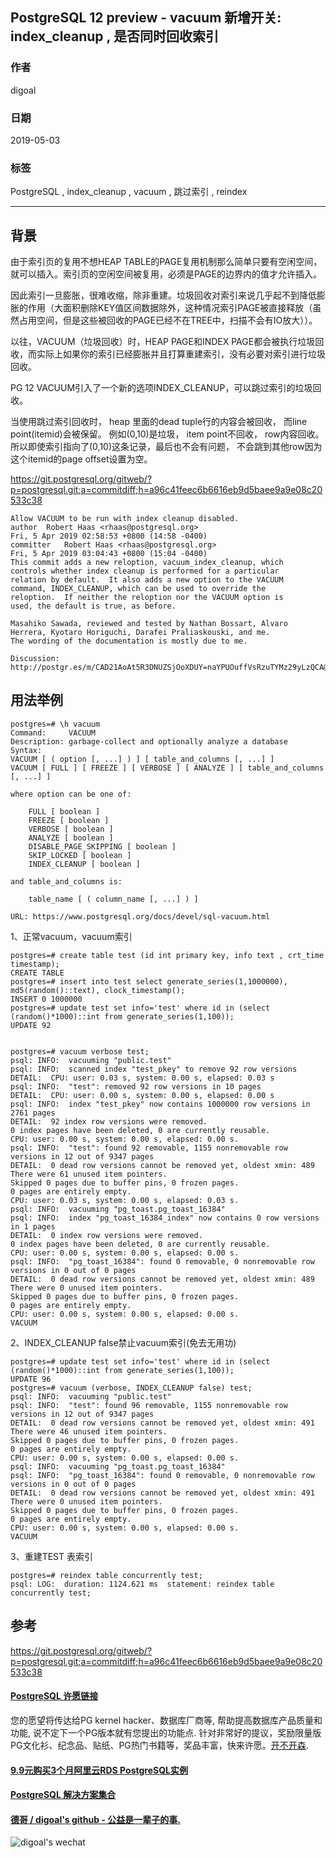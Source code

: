 ## PostgreSQL 12 preview - vacuum 新增开关: index_cleanup , 是否同时回收索引  
                                                                                                                            
### 作者                                                                                                                            
digoal                                                                                                                            
                                                                                                                            
### 日期                                                                                                                            
2019-05-03                                                                                                                            
                                                                                                                            
### 标签                                                                                                                            
PostgreSQL , index_cleanup , vacuum , 跳过索引 , reindex    
                                           
----                                                                                                                      
                                                                                                                        
## 背景    
由于索引页的复用不想HEAP TABLE的PAGE复用机制那么简单只要有空闲空间，就可以插入。索引页的空闲空间被复用，必须是PAGE的边界内的值才允许插入。  
  
因此索引一旦膨胀，很难收缩，除非重建。垃圾回收对索引来说几乎起不到降低膨胀的作用（大面积删除KEY值区间数据除外，这种情况索引PAGE被直接释放（虽然占用空间，但是这些被回收的PAGE已经不在TREE中，扫描不会有IO放大））。  
  
以往，VACUUM（垃圾回收）时，HEAP PAGE和INDEX PAGE都会被执行垃圾回收，而实际上如果你的索引已经膨胀并且打算重建索引，没有必要对索引进行垃圾回收。  
  
PG 12 VACUUM引入了一个新的选项INDEX_CLEANUP，可以跳过索引的垃圾回收。  
  
当使用跳过索引回收时， heap 里面的dead tuple行的内容会被回收， 而line point(itemid)会被保留。 例如(0,10)是垃圾， item point不回收， row内容回收。 所以即使索引指向了(0,10)这条记录，最后也不会有问题， 不会跳到其他row因为这个itemid的page offset设置为空。   
  
https://git.postgresql.org/gitweb/?p=postgresql.git;a=commitdiff;h=a96c41feec6b6616eb9d5baee9a9e08c20533c38  
  
```  
Allow VACUUM to be run with index cleanup disabled.  
author	Robert Haas <rhaas@postgresql.org>	  
Fri, 5 Apr 2019 02:58:53 +0800 (14:58 -0400)  
committer	Robert Haas <rhaas@postgresql.org>	  
Fri, 5 Apr 2019 03:04:43 +0800 (15:04 -0400)  
This commit adds a new reloption, vacuum_index_cleanup, which  
controls whether index cleanup is performed for a particular  
relation by default.  It also adds a new option to the VACUUM  
command, INDEX_CLEANUP, which can be used to override the  
reloption.  If neither the reloption nor the VACUUM option is  
used, the default is true, as before.  
  
Masahiko Sawada, reviewed and tested by Nathan Bossart, Alvaro  
Herrera, Kyotaro Horiguchi, Darafei Praliaskouski, and me.  
The wording of the documentation is mostly due to me.  
  
Discussion: http://postgr.es/m/CAD21AoAt5R3DNUZSjOoXDUY=naYPUOuffVsRzuTYMz29yLzQCA@mail.gmail.com  
```  
  
## 用法举例  
```  
postgres=# \h vacuum  
Command:     VACUUM  
Description: garbage-collect and optionally analyze a database  
Syntax:  
VACUUM [ ( option [, ...] ) ] [ table_and_columns [, ...] ]  
VACUUM [ FULL ] [ FREEZE ] [ VERBOSE ] [ ANALYZE ] [ table_and_columns [, ...] ]  
  
where option can be one of:  
  
    FULL [ boolean ]  
    FREEZE [ boolean ]  
    VERBOSE [ boolean ]  
    ANALYZE [ boolean ]  
    DISABLE_PAGE_SKIPPING [ boolean ]  
    SKIP_LOCKED [ boolean ]  
    INDEX_CLEANUP [ boolean ]  
  
and table_and_columns is:  
  
    table_name [ ( column_name [, ...] ) ]  
  
URL: https://www.postgresql.org/docs/devel/sql-vacuum.html  
```  
  
1、正常vacuum，vacuum索引  
  
```  
postgres=# create table test (id int primary key, info text , crt_time timestamp);  
CREATE TABLE  
postgres=# insert into test select generate_series(1,1000000), md5(random()::text), clock_timestamp();  
INSERT 0 1000000  
postgres=# update test set info='test' where id in (select (random()*1000)::int from generate_series(1,100));  
UPDATE 92  
  
  
postgres=# vacuum verbose test;  
psql: INFO:  vacuuming "public.test"  
psql: INFO:  scanned index "test_pkey" to remove 92 row versions  
DETAIL:  CPU: user: 0.03 s, system: 0.00 s, elapsed: 0.03 s  
psql: INFO:  "test": removed 92 row versions in 10 pages  
DETAIL:  CPU: user: 0.00 s, system: 0.00 s, elapsed: 0.00 s  
psql: INFO:  index "test_pkey" now contains 1000000 row versions in 2761 pages  
DETAIL:  92 index row versions were removed.  
0 index pages have been deleted, 0 are currently reusable.  
CPU: user: 0.00 s, system: 0.00 s, elapsed: 0.00 s.  
psql: INFO:  "test": found 92 removable, 1155 nonremovable row versions in 12 out of 9347 pages  
DETAIL:  0 dead row versions cannot be removed yet, oldest xmin: 489  
There were 61 unused item pointers.  
Skipped 0 pages due to buffer pins, 0 frozen pages.  
0 pages are entirely empty.  
CPU: user: 0.03 s, system: 0.00 s, elapsed: 0.03 s.  
psql: INFO:  vacuuming "pg_toast.pg_toast_16384"  
psql: INFO:  index "pg_toast_16384_index" now contains 0 row versions in 1 pages  
DETAIL:  0 index row versions were removed.  
0 index pages have been deleted, 0 are currently reusable.  
CPU: user: 0.00 s, system: 0.00 s, elapsed: 0.00 s.  
psql: INFO:  "pg_toast_16384": found 0 removable, 0 nonremovable row versions in 0 out of 0 pages  
DETAIL:  0 dead row versions cannot be removed yet, oldest xmin: 489  
There were 0 unused item pointers.  
Skipped 0 pages due to buffer pins, 0 frozen pages.  
0 pages are entirely empty.  
CPU: user: 0.00 s, system: 0.00 s, elapsed: 0.00 s.  
VACUUM  
```  
  
2、INDEX_CLEANUP false禁止vacuum索引(免去无用功)  
  
```  
postgres=# update test set info='test' where id in (select (random()*1000)::int from generate_series(1,100));  
UPDATE 96  
postgres=# vacuum (verbose, INDEX_CLEANUP false) test;  
psql: INFO:  vacuuming "public.test"  
psql: INFO:  "test": found 96 removable, 1155 nonremovable row versions in 12 out of 9347 pages  
DETAIL:  0 dead row versions cannot be removed yet, oldest xmin: 491  
There were 46 unused item pointers.  
Skipped 0 pages due to buffer pins, 0 frozen pages.  
0 pages are entirely empty.  
CPU: user: 0.00 s, system: 0.00 s, elapsed: 0.00 s.  
psql: INFO:  vacuuming "pg_toast.pg_toast_16384"  
psql: INFO:  "pg_toast_16384": found 0 removable, 0 nonremovable row versions in 0 out of 0 pages  
DETAIL:  0 dead row versions cannot be removed yet, oldest xmin: 491  
There were 0 unused item pointers.  
Skipped 0 pages due to buffer pins, 0 frozen pages.  
0 pages are entirely empty.  
CPU: user: 0.00 s, system: 0.00 s, elapsed: 0.00 s.  
VACUUM  
``` 
  
3、重建TEST 表索引  
  
```
postgres=# reindex table concurrently test;
psql: LOG:  duration: 1124.621 ms  statement: reindex table concurrently test;
``` 
     
## 参考  
https://git.postgresql.org/gitweb/?p=postgresql.git;a=commitdiff;h=a96c41feec6b6616eb9d5baee9a9e08c20533c38  
    
  
  
  
  
  
  
  
  
  
  
  
  
  
  
  
  
  
  
  
  
  
  
  
  
  
  
  
  
  
  
  
  
  
  
  
  
  
  
  
  
  
  
  
  
  
  
  
  
  
  
  
  
  
  
  
  
  
  
  
  
  
  
  
  
  
  
  
  
  
#### [PostgreSQL 许愿链接](https://github.com/digoal/blog/issues/76 "269ac3d1c492e938c0191101c7238216")
您的愿望将传达给PG kernel hacker、数据库厂商等, 帮助提高数据库产品质量和功能, 说不定下一个PG版本就有您提出的功能点. 针对非常好的提议，奖励限量版PG文化衫、纪念品、贴纸、PG热门书籍等，奖品丰富，快来许愿。[开不开森](https://github.com/digoal/blog/issues/76 "269ac3d1c492e938c0191101c7238216").  
  
  
#### [9.9元购买3个月阿里云RDS PostgreSQL实例](https://www.aliyun.com/database/postgresqlactivity "57258f76c37864c6e6d23383d05714ea")
  
  
#### [PostgreSQL 解决方案集合](https://yq.aliyun.com/topic/118 "40cff096e9ed7122c512b35d8561d9c8")
  
  
#### [德哥 / digoal's github - 公益是一辈子的事.](https://github.com/digoal/blog/blob/master/README.md "22709685feb7cab07d30f30387f0a9ae")
  
  
![digoal's wechat](../pic/digoal_weixin.jpg "f7ad92eeba24523fd47a6e1a0e691b59")
  
